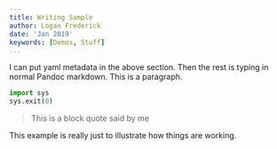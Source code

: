 ```yaml
---
title: Writing Sample
author: Logan Frederick
date: 'Jan 2019'
keywords: [Demos, Stuff]
...
```


I can put yaml metadata in the above section. Then the rest is typing in normal
Pandoc markdown. This is a paragraph.

```python
import sys
sys.exit(0)
```

> This is a block quote
>       said by me

This example is really just to illustrate how things are working.
